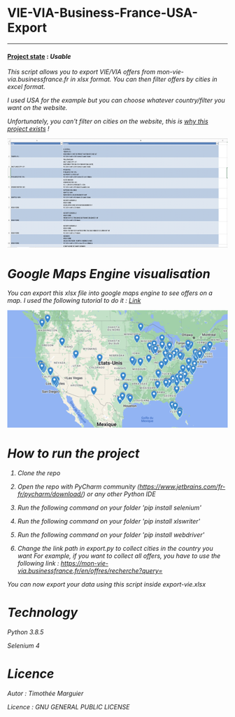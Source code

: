 # VIE-VIA-Business-France-USA-Export
***
#### <u>Project state</u> : <i>Usable<i>
This script allows you to export VIE/VIA offers from mon-vie-via.businessfrance.fr in xlsx format.
You can then filter offers by cities in excel format.

I used USA for the example but you can choose whatever country/filter you want on the website.

Unfortunately, you can't filter on cities on the website, this is <u>why this project exists</u> !


![Image text](export.png)

# Google Maps Engine visualisation

You can export this xlsx file into google maps engine to see offers on a map.
I used the following tutorial to do it : <a href="https://jemeformeaunumerique.fr/2013/12/01/tutoriel-creer-une-carte-google-map-a-partir-dune-liste-dadresses/#:~:text=Importer%20le%20fichier%20Excel%20contenant%20les%20points%20adresses&text=Pour%20cela%2C%20cliquez%20sur%20le,d'une%20autre%20carte%20existante.">Link</a>

![Image text](google-engine.png)

# How to run the project 

1) Clone the repo
2) Open the repo with PyCharm community (https://www.jetbrains.com/fr-fr/pycharm/download/) or any other Python IDE
3) Run the following command on your folder 'pip install selenium'
4) Run the following command on your folder 'pip install xlswriter'
5) Run the following command on your folder 'pip install webdriver'
   
7) Change the link path in export.py to collect cities in the country you want
For example, if you want to collect all offers, you have to use the following link : https://mon-vie-via.businessfrance.fr/en/offres/recherche?query=
   
   
You can now export your data using this script inside export-vie.xlsx 

# Technology 
Python 3.8.5

Selenium 4

# Licence 

Autor : Timothée Marguier 

Licence : GNU GENERAL PUBLIC LICENSE
